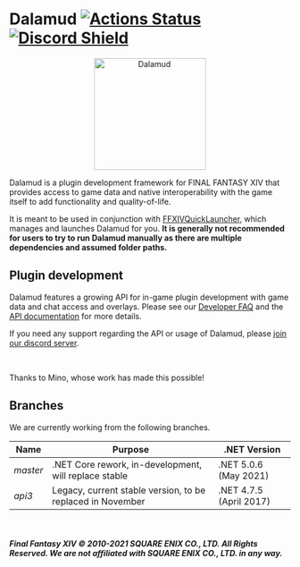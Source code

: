 # Dalamud  [![Actions Status](https://github.com/goatcorp/Dalamud/workflows/Build%20Dalamud/badge.svg)](https://github.com/goatcorp/Dalamud/actions) [![Discord Shield](https://discordapp.com/api/guilds/581875019861328007/widget.png?style=shield)](https://discord.gg/3NMcUV5)

<p align="center">
  <img src="https://raw.githubusercontent.com/goatcorp/DalamudAssets/master/UIRes/logo.png" alt="Dalamud" width="200"/>
</p>

Dalamud is a plugin development framework for FINAL FANTASY XIV that provides access to game data and native interoperability with the game itself to add functionality and quality-of-life.

It is meant to be used in conjunction with [FFXIVQuickLauncher](https://github.com/goatcorp/FFXIVQuickLauncher), which manages and launches Dalamud for you. __It is generally not recommended for users to try to run Dalamud manually as there are multiple dependencies and assumed folder paths.__

## Plugin development
Dalamud features a growing API for in-game plugin development with game data and chat access and overlays.
Please see our [Developer FAQ](https://goatcorp.github.io/faq/development) and the [API documentation](https://goatcorp.github.io/Dalamud/api/index.html) for more details.

If you need any support regarding the API or usage of Dalamud, please [join our discord server](https://discord.gg/3NMcUV5).

<br>

Thanks to Mino, whose work has made this possible!

## Branches

We are currently working from the following branches.

| Name | Purpose | .NET Version |
|---|---|---|
| *master* | .NET Core rework, in-development, will replace stable | .NET 5.0.6 (May 2021) |
| *api3* | Legacy, current stable version, to be replaced in November | .NET 4.7.5 (April 2017) |

<br>

##### Final Fantasy XIV © 2010-2021 SQUARE ENIX CO., LTD. All Rights Reserved. We are not affiliated with SQUARE ENIX CO., LTD. in any way.
